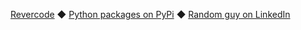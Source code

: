 [Revercode](https://revercode.com/) ◆ [Python packages on PyPi](https://pypi.org/user/rtmigo/) ◆ [Random guy on LinkedIn](https://www.linkedin.com/in/artg/)
